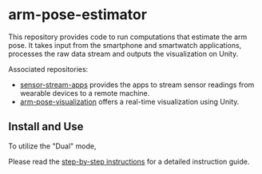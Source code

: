 # arm-pose-estimator

This repository provides code to run computations that estimate the arm pose. It takes input from the smartphone and smartwatch applications, processes the raw data stream and outputs the visualization on Unity. 

Associated repositories:
* [sensor-stream-apps](https://github.com/wearable-motion-capture/sensor-stream-apps) provides the apps to stream sensor readings from wearable devices to a remote machine.
* [arm-pose-visualization](https://github.com/wearable-motion-capture/arm-pose-visualization) offers a real-time visualization using Unity.

## Install and Use

To utilize the "Dual" mode, 

Please read
the [step-by-step instructions](https://docs.google.com/document/d/1ayMBF9kDCB9rlcrqR0sPumJhIVJgOF-SENTdoE4a6DI/edit?usp=sharing) for a detailed instruction guide.

